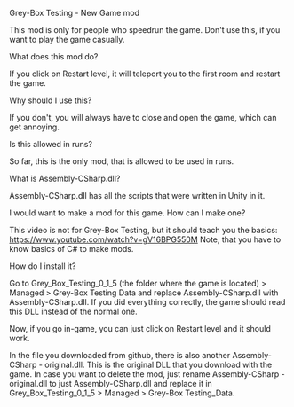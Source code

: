 Grey-Box Testing - New Game mod

This mod is only for people who speedrun the game. Don't use this, if you want to play the game casually.

What does this mod do?

If you click on Restart level, it will teleport you to the first room and restart the game.

Why should I use this?

If you don't, you will always have to close and open the game, which can get annoying.

Is this allowed in runs?

So far, this is the only mod, that is allowed to be used in runs.

What is Assembly-CSharp.dll?

Assembly-CSharp.dll has all the scripts that were written in Unity in it.

I would want to make a mod for this game. How can I make one?

This video is not for Grey-Box Testing, but it should teach you the basics:
https://www.youtube.com/watch?v=gV16BPG550M
Note, that you have to know basics of C# to make mods.

How do I install it?

Go to Grey_Box_Testing_0_1_5 (the folder where the game is located) > Managed > Grey-Box Testing Data and replace Assembly-CSharp.dll with Assembly-CSharp.dll. If you did everything correctly, the game should read this DLL instead of the normal one.

Now, if you go in-game, you can just click on Restart level and it should work.

In the file you downloaded from github, there is also another Assembly-CSharp - original.dll. This is the original DLL that you download with the game. In case you want to delete the mod, just rename Assembly-CSharp - original.dll to just Assembly-CSharp.dll and replace it in Grey_Box_Testing_0_1_5 > Managed > Grey-Box Testing_Data.
